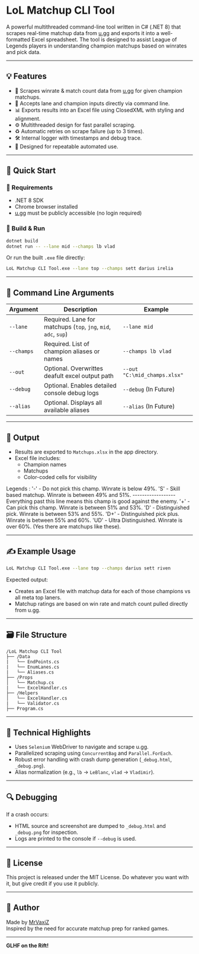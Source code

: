 # LoL Matchup CLI Tool

A powerful multithreaded command-line tool written in C# (.NET 8) that scrapes real-time matchup data from [u.gg](https://u.gg) and exports it into a well-formatted Excel spreadsheet. The tool is designed to assist League of Legends players in understanding champion matchups based on winrates and pick data.

---

## 💡 Features

- 🔎 Scrapes winrate & match count data from [u.gg](https://u.gg) for given champion matchups.
- 🧠 Accepts lane and champion inputs directly via command line.
- 📊 Exports results into an Excel file using ClosedXML with styling and alignment.
- ⚙️ Multithreaded design for fast parallel scraping.
- ♻️ Automatic retries on scrape failure (up to 3 times).
- 🛠️ Internal logger with timestamps and debug trace.
- 🎯 Designed for repeatable automated use.

---

## 🚀 Quick Start

### 🔧 Requirements

- .NET 8 SDK
- Chrome browser installed
- [u.gg](https://u.gg) must be publicly accessible (no login required)

### 🧪 Build & Run

```bash
dotnet build
dotnet run -- --lane mid --champs lb vlad
```

Or run the built `.exe` file directly:

```bash
LoL Matchup CLI Tool.exe --lane top --champs sett darius irelia
```

---

## 🧾 Command Line Arguments

| Argument     | Description                                      | Example                      |
|--------------|--------------------------------------------------|------------------------------|
| `--lane`     | Required. Lane for matchups (`top`, `jng`, `mid`, `adc`, `sup`) | `--lane mid`                |
| `--champs`   | Required. List of champion aliases or names       | `--champs lb vlad`          |
| `--out`      | Optional. Overwrittes deafult excel output path   | `--out "C:\mid_champs.xlsx"`|
| `--debug`    | Optional. Enables detailed console debug logs     | `--debug`  (In Future)      |
| `--alias`    | Optional. Displays all available aliases          | `--alias`  (In Future)      |

---

## 📂 Output

- Results are exported to `Matchups.xlsx` in the app directory.
- Excel file includes:
  - Champion names
  - Matchups
  - Color-coded cells for visibility

Legends :
'-' - Do not pick this champ.   Winrate is below 49%.
'S' - Skill based matchup.      Winrate is between 49% and 51%.
------------------ Everything past this line means this champ is good against the enemy.
'+' - Can pick this champ.      Winrate is between 51% and 53%.
'D' - Distinguished pick.       Winrate is between 53% and 55%.
'D+' - Distinguished pick plus. Winrate is between 55% and 60%.
'UD' - Ultra Distinguished.     Winrate is over 60%. (Yes there are matchups like these).

---

## ✍️ Example Usage

```bash
LoL Matchup CLI Tool.exe --lane top --champs darius sett riven
```

Expected output:
- Creates an Excel file with matchup data for each of those champions vs all meta top laners.
- Matchup ratings are based on win rate and match count pulled directly from u.gg.

---

## 🗃️ File Structure

```
/LoL Matchup CLI Tool
├── /Data
|   └── EndPoints.cs
|   └── EnumLanes.cs
|   └── Aliases.cs
├── /Props
│   └── Matchup.cs
|   └── ExcelHandler.cs
├── /Helpers
│   └── ExcelHandler.cs
|   └── Validator.cs
├── Program.cs
```

---

## 🧠 Technical Highlights

- Uses `Selenium` WebDriver to navigate and scrape u.gg.
- Parallelized scraping using `ConcurrentBag` and `Parallel.ForEach`.
- Robust error handling with crash dump generation (`_debug.html`, `_debug.png`).
- Alias normalization (e.g., `lb` → `LeBlanc`, `vlad` → `Vladimir`).

---

## 🔍 Debugging

If a crash occurs:
- HTML source and screenshot are dumped to `_debug.html` and `_debug.png` for inspection.
- Logs are printed to the console if `--debug` is used.

---

## 📜 License

This project is released under the MIT License. Do whatever you want with it, but give credit if you use it publicly.

---

## 👤 Author

Made by [MrVaxiZ](https://github.com/MrVaxiZ)  
Inspired by the need for accurate matchup prep for ranked games.

---

**GLHF on the Rift!**
